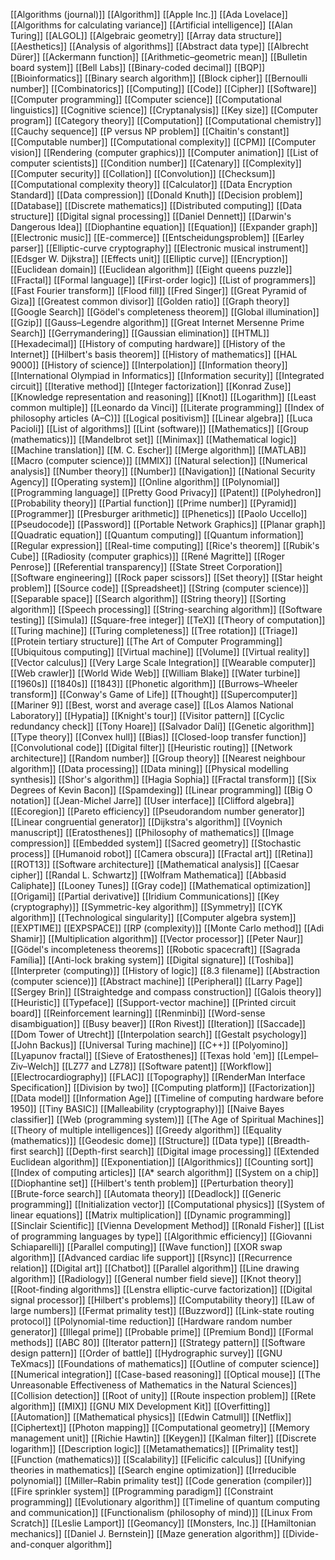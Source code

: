 [[Algorithms (journal)]]
[[Algorithm]]
[[Apple Inc.]]
[[Ada Lovelace]]
[[Algorithms for calculating variance]]
[[Artificial intelligence]]
[[Alan Turing]]
[[ALGOL]]
[[Algebraic geometry]]
[[Array data structure]]
[[Aesthetics]]
[[Analysis of algorithms]]
[[Abstract data type]]
[[Albrecht Dürer]]
[[Ackermann function]]
[[Arithmetic–geometric mean]]
[[Bulletin board system]]
[[Bell Labs]]
[[Binary-coded decimal]]
[[BQP]]
[[Bioinformatics]]
[[Binary search algorithm]]
[[Block cipher]]
[[Bernoulli number]]
[[Combinatorics]]
[[Computing]]
[[Code]]
[[Cipher]]
[[Software]]
[[Computer programming]]
[[Computer science]]
[[Computational linguistics]]
[[Cognitive science]]
[[Cryptanalysis]]
[[Key size]]
[[Computer program]]
[[Category theory]]
[[Computation]]
[[Computational chemistry]]
[[Cauchy sequence]]
[[P versus NP problem]]
[[Chaitin's constant]]
[[Computable number]]
[[Computational complexity]]
[[CPM]]
[[Computer vision]]
[[Rendering (computer graphics)]]
[[Computer animation]]
[[List of computer scientists]]
[[Condition number]]
[[Catenary]]
[[Complexity]]
[[Computer security]]
[[Collation]]
[[Convolution]]
[[Checksum]]
[[Computational complexity theory]]
[[Calculator]]
[[Data Encryption Standard]]
[[Data compression]]
[[Donald Knuth]]
[[Decision problem]]
[[Database]]
[[Discrete mathematics]]
[[Distributed computing]]
[[Data structure]]
[[Digital signal processing]]
[[Daniel Dennett]]
[[Darwin's Dangerous Idea]]
[[Diophantine equation]]
[[Equation]]
[[Expander graph]]
[[Electronic music]]
[[E-commerce]]
[[Entscheidungsproblem]]
[[Earley parser]]
[[Elliptic-curve cryptography]]
[[Electronic musical instrument]]
[[Edsger W. Dijkstra]]
[[Effects unit]]
[[Elliptic curve]]
[[Encryption]]
[[Euclidean domain]]
[[Euclidean algorithm]]
[[Eight queens puzzle]]
[[Fractal]]
[[Formal language]]
[[First-order logic]]
[[List of programmers]]
[[Fast Fourier transform]]
[[Flood fill]]
[[Fred Singer]]
[[Great Pyramid of Giza]]
[[Greatest common divisor]]
[[Golden ratio]]
[[Graph theory]]
[[Google Search]]
[[Gödel's completeness theorem]]
[[Global illumination]]
[[Gzip]]
[[Gauss–Legendre algorithm]]
[[Great Internet Mersenne Prime Search]]
[[Gerrymandering]]
[[Gaussian elimination]]
[[HTML]]
[[Hexadecimal]]
[[History of computing hardware]]
[[History of the Internet]]
[[Hilbert's basis theorem]]
[[History of mathematics]]
[[HAL 9000]]
[[History of science]]
[[Interpolation]]
[[Information theory]]
[[International Olympiad in Informatics]]
[[Information security]]
[[Integrated circuit]]
[[Iterative method]]
[[Integer factorization]]
[[Konrad Zuse]]
[[Knowledge representation and reasoning]]
[[Knot]]
[[Logarithm]]
[[Least common multiple]]
[[Leonardo da Vinci]]
[[Literate programming]]
[[Index of philosophy articles (A–C)]]
[[Logical positivism]]
[[Linear algebra]]
[[Luca Pacioli]]
[[List of algorithms]]
[[Lint (software)]]
[[Mathematics]]
[[Group (mathematics)]]
[[Mandelbrot set]]
[[Minimax]]
[[Mathematical logic]]
[[Machine translation]]
[[M. C. Escher]]
[[Merge algorithm]]
[[MATLAB]]
[[Macro (computer science)]]
[[MMIX]]
[[Natural selection]]
[[Numerical analysis]]
[[Number theory]]
[[Number]]
[[Navigation]]
[[National Security Agency]]
[[Operating system]]
[[Online algorithm]]
[[Polynomial]]
[[Programming language]]
[[Pretty Good Privacy]]
[[Patent]]
[[Polyhedron]]
[[Probability theory]]
[[Partial function]]
[[Prime number]]
[[Pyramid]]
[[Programmer]]
[[Presburger arithmetic]]
[[Phenetics]]
[[Paolo Uccello]]
[[Pseudocode]]
[[Password]]
[[Portable Network Graphics]]
[[Planar graph]]
[[Quadratic equation]]
[[Quantum computing]]
[[Quantum information]]
[[Regular expression]]
[[Real-time computing]]
[[Rice's theorem]]
[[Rubik's Cube]]
[[Radiosity (computer graphics)]]
[[René Magritte]]
[[Roger Penrose]]
[[Referential transparency]]
[[State Street Corporation]]
[[Software engineering]]
[[Rock paper scissors]]
[[Set theory]]
[[Star height problem]]
[[Source code]]
[[Spreadsheet]]
[[String (computer science)]]
[[Separable space]]
[[Search algorithm]]
[[String theory]]
[[Sorting algorithm]]
[[Speech processing]]
[[String-searching algorithm]]
[[Software testing]]
[[Simula]]
[[Square-free integer]]
[[TeX]]
[[Theory of computation]]
[[Turing machine]]
[[Turing completeness]]
[[Tree rotation]]
[[Triage]]
[[Protein tertiary structure]]
[[The Art of Computer Programming]]
[[Ubiquitous computing]]
[[Virtual machine]]
[[Volume]]
[[Virtual reality]]
[[Vector calculus]]
[[Very Large Scale Integration]]
[[Wearable computer]]
[[Web crawler]]
[[World Wide Web]]
[[William Blake]]
[[Water turbine]]
[[1960s]]
[[1840s]]
[[1843]]
[[Phonetic algorithm]]
[[Burrows–Wheeler transform]]
[[Conway's Game of Life]]
[[Thought]]
[[Supercomputer]]
[[Mariner 9]]
[[Best, worst and average case]]
[[Los Alamos National Laboratory]]
[[Hypatia]]
[[Knight's tour]]
[[Visitor pattern]]
[[Cyclic redundancy check]]
[[Tony Hoare]]
[[Salvador Dalí]]
[[Genetic algorithm]]
[[Type theory]]
[[Convex hull]]
[[Bias]]
[[Closed-loop transfer function]]
[[Convolutional code]]
[[Digital filter]]
[[Heuristic routing]]
[[Network architecture]]
[[Random number]]
[[Group theory]]
[[Nearest neighbour algorithm]]
[[Data processing]]
[[Data mining]]
[[Physical modelling synthesis]]
[[Shor's algorithm]]
[[Hagia Sophia]]
[[Fractal transform]]
[[Six Degrees of Kevin Bacon]]
[[Spamdexing]]
[[Linear programming]]
[[Big O notation]]
[[Jean-Michel Jarre]]
[[User interface]]
[[Clifford algebra]]
[[Ecoregion]]
[[Pareto efficiency]]
[[Pseudorandom number generator]]
[[Linear congruential generator]]
[[Dijkstra's algorithm]]
[[Voynich manuscript]]
[[Eratosthenes]]
[[Philosophy of mathematics]]
[[Image compression]]
[[Embedded system]]
[[Sacred geometry]]
[[Stochastic process]]
[[Humanoid robot]]
[[Camera obscura]]
[[Fractal art]]
[[Retina]]
[[ROT13]]
[[Software architecture]]
[[Mathematical analysis]]
[[Caesar cipher]]
[[Randal L. Schwartz]]
[[Wolfram Mathematica]]
[[Abbasid Caliphate]]
[[Looney Tunes]]
[[Gray code]]
[[Mathematical optimization]]
[[Origami]]
[[Partial derivative]]
[[Iridium Communications]]
[[Key (cryptography)]]
[[Symmetric-key algorithm]]
[[Symmetry]]
[[CYK algorithm]]
[[Technological singularity]]
[[Computer algebra system]]
[[EXPTIME]]
[[EXPSPACE]]
[[RP (complexity)]]
[[Monte Carlo method]]
[[Adi Shamir]]
[[Multiplication algorithm]]
[[Vector processor]]
[[Peter Naur]]
[[Gödel's incompleteness theorems]]
[[Robotic spacecraft]]
[[Sagrada Família]]
[[Anti-lock braking system]]
[[Digital signature]]
[[Toshiba]]
[[Interpreter (computing)]]
[[History of logic]]
[[8.3 filename]]
[[Abstraction (computer science)]]
[[Abstract machine]]
[[Peripheral]]
[[Larry Page]]
[[Sergey Brin]]
[[Straightedge and compass construction]]
[[Galois theory]]
[[Heuristic]]
[[Typeface]]
[[Support-vector machine]]
[[Printed circuit board]]
[[Reinforcement learning]]
[[Renminbi]]
[[Word-sense disambiguation]]
[[Busy beaver]]
[[Ron Rivest]]
[[Iteration]]
[[Saccade]]
[[Dom Tower of Utrecht]]
[[Interpolation search]]
[[Gestalt psychology]]
[[John Backus]]
[[Universal Turing machine]]
[[C++]]
[[Polyomino]]
[[Lyapunov fractal]]
[[Sieve of Eratosthenes]]
[[Texas hold 'em]]
[[Lempel–Ziv–Welch]]
[[LZ77 and LZ78]]
[[Software patent]]
[[Workflow]]
[[Electrocardiography]]
[[FLAC]]
[[Topography]]
[[RenderMan Interface Specification]]
[[Division by two]]
[[Computing platform]]
[[Factorization]]
[[Data model]]
[[Information Age]]
[[Timeline of computing hardware before 1950]]
[[Tiny BASIC]]
[[Malleability (cryptography)]]
[[Naive Bayes classifier]]
[[Web (programming system)]]
[[The Age of Spiritual Machines]]
[[Theory of multiple intelligences]]
[[Greedy algorithm]]
[[Equality (mathematics)]]
[[Geodesic dome]]
[[Structure]]
[[Data type]]
[[Breadth-first search]]
[[Depth-first search]]
[[Digital image processing]]
[[Extended Euclidean algorithm]]
[[Exponentiation]]
[[Algorithmics]]
[[Counting sort]]
[[Index of computing articles]]
[[A* search algorithm]]
[[System on a chip]]
[[Diophantine set]]
[[Hilbert's tenth problem]]
[[Perturbation theory]]
[[Brute-force search]]
[[Automata theory]]
[[Deadlock]]
[[Generic programming]]
[[Initialization vector]]
[[Computational physics]]
[[System of linear equations]]
[[Matrix multiplication]]
[[Dynamic programming]]
[[Sinclair Scientific]]
[[Vienna Development Method]]
[[Ronald Fisher]]
[[List of programming languages by type]]
[[Algorithmic efficiency]]
[[Giovanni Schiaparelli]]
[[Parallel computing]]
[[Wave function]]
[[XOR swap algorithm]]
[[Advanced cardiac life support]]
[[Rsync]]
[[Recurrence relation]]
[[Digital art]]
[[Chatbot]]
[[Parallel algorithm]]
[[Line drawing algorithm]]
[[Radiology]]
[[General number field sieve]]
[[Knot theory]]
[[Root-finding algorithms]]
[[Lenstra elliptic-curve factorization]]
[[Digital signal processor]]
[[Hilbert's problems]]
[[Computability theory]]
[[Law of large numbers]]
[[Fermat primality test]]
[[Buzzword]]
[[Link-state routing protocol]]
[[Polynomial-time reduction]]
[[Hardware random number generator]]
[[Illegal prime]]
[[Probable prime]]
[[Premium Bond]]
[[Formal methods]]
[[ABC 80]]
[[Iterator pattern]]
[[Strategy pattern]]
[[Software design pattern]]
[[Order of battle]]
[[Hydrographic survey]]
[[GNU TeXmacs]]
[[Foundations of mathematics]]
[[Outline of computer science]]
[[Numerical integration]]
[[Case-based reasoning]]
[[Optical mouse]]
[[The Unreasonable Effectiveness of Mathematics in the Natural Sciences]]
[[Collision detection]]
[[Root of unity]]
[[Route inspection problem]]
[[Rete algorithm]]
[[MIX]]
[[GNU MIX Development Kit]]
[[Overfitting]]
[[Automation]]
[[Mathematical physics]]
[[Edwin Catmull]]
[[Netflix]]
[[Ciphertext]]
[[Photon mapping]]
[[Computational geometry]]
[[Memory management unit]]
[[Richie Hawtin]]
[[Keygen]]
[[Kalman filter]]
[[Discrete logarithm]]
[[Description logic]]
[[Metamathematics]]
[[Primality test]]
[[Function (mathematics)]]
[[Scalability]]
[[Felicific calculus]]
[[Unifying theories in mathematics]]
[[Search engine optimization]]
[[Irreducible polynomial]]
[[Miller–Rabin primality test]]
[[Code generation (compiler)]]
[[Fire sprinkler system]]
[[Programming paradigm]]
[[Constraint programming]]
[[Evolutionary algorithm]]
[[Timeline of quantum computing and communication]]
[[Functionalism (philosophy of mind)]]
[[Linux From Scratch]]
[[Leslie Lamport]]
[[Geomancy]]
[[Monsters, Inc.]]
[[Hamiltonian mechanics]]
[[Daniel J. Bernstein]]
[[Maze generation algorithm]]
[[Divide-and-conquer algorithm]]
